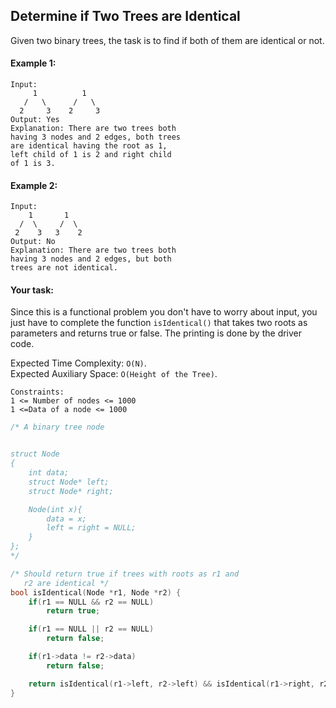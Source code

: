 ## Determine if Two Trees are Identical

Given two binary trees, the task is to find if both of them are identical or not.

#### Example 1:

```
Input:
     1          1
   /   \      /   \
  2     3    2     3
Output: Yes
Explanation: There are two trees both
having 3 nodes and 2 edges, both trees
are identical having the root as 1,
left child of 1 is 2 and right child
of 1 is 3.
```

#### Example 2:

```
Input:
    1       1
  /  \     /  \
 2    3   3    2
Output: No
Explanation: There are two trees both
having 3 nodes and 2 edges, but both
trees are not identical.
```

#### Your task:

Since this is a functional problem you don't have to worry about input, you just have to complete the function `isIdentical()` that takes two roots as parameters and returns true or false. The printing is done by the driver code.

Expected Time Complexity: `O(N)`.  
Expected Auxiliary Space: `O(Height of the Tree)`.

```
Constraints:
1 <= Number of nodes <= 1000
1 <=Data of a node <= 1000
```

```c++
/* A binary tree node


struct Node
{
    int data;
    struct Node* left;
    struct Node* right;

    Node(int x){
        data = x;
        left = right = NULL;
    }
};
*/

/* Should return true if trees with roots as r1 and
   r2 are identical */
bool isIdentical(Node *r1, Node *r2) {
    if(r1 == NULL && r2 == NULL)
        return true;

    if(r1 == NULL || r2 == NULL)
        return false;

    if(r1->data != r2->data)
        return false;

    return isIdentical(r1->left, r2->left) && isIdentical(r1->right, r2->right);
}
```
